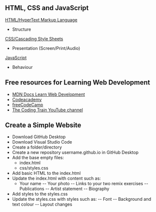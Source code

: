 ## HTML, CSS and JavaScript

[HTML/HyperText Markup Language](https://developer.mozilla.org/en-US/docs/Web/HTML)
- Structure
  
[CSS/Cascading Style Sheets](https://developer.mozilla.org/en-US/docs/Web/CSS)
- Presentation (Screen/Print/Audio)

[JavaScript](https://developer.mozilla.org/en-US/docs/Web/JavaScript)
- Behaviour

## Free resources for Learning Web Development

- [MDN Docs Learn Web Development](https://developer.mozilla.org/en-US/docs/Learn)
- [Codeacademy](https://www.codecademy.com/catalog)
- [freeCodeCamp](https://www.freecodecamp.org/)
- [The Coding Train YouTube channel](https://www.youtube.com/channel/UCvjgXvBlbQiydffZU7m1_aw)

## Create a Simple Website

- Download GitHub Desktop
- Download Visual Studio Code
- Create a folder/directory
- Create a new repository username.github.io in GitHub Desktop
- Add the base empty files:
  - index.html
  - css/styles.css
- Add basic HTML to the index.html
- Update the index.html with content such as:
  - Your name
-- Your photo
-- Links to your two remix exercises
-- Publications
-- Artist statement
-- Biography
- Add styles to the styles.css
- Update the styles.css with styles such as:
-- Font
-- Background and text colour
-- Layout changes

